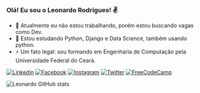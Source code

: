 ### Olá! Eu sou o Leonardo Rodrigues! ✌️

- 🔭 Atualmente eu não estou trabalhando, porém estou buscando vagas como Dev.
- 🌱 Estou estudando Python, Django e Data Science, também usando python.
- ⚡ Um fato legal: sou formando em Engenharia de Computação pela Universidade Federal do Ceará.


[![Linkedin](https://img.shields.io/badge/LinkedIn-0077B5?style=for-the-badge&logo=linkedin&logoColor=white)](https://www.linkedin.com/in/leonardorcost/)
[![Facebook](https://img.shields.io/badge/Facebook-1877F2?style=for-the-badge&logo=facebook&logoColor=white)](https://www.facebook.com/leonardo.rodriguesdacosta.3/)
[![Instagram](https://img.shields.io/badge/Instagram-E4405F?style=for-the-badge&logo=instagram&logoColor=white)](https://www.instagram.com/_leonhardc_/?hl=pt-br)
[![Twitter](https://img.shields.io/badge/Twitter-1DA1F2?style=for-the-badge&logo=twitter&logoColor=white)](https://twitter.com/Leonard44259772)
[![FreeCodeCamp](https://img.shields.io/badge/freecodecamp-27273D?style=for-the-badge&logo=freecodecamp&logoColor=white)](https://www.freecodecamp.org/portuguese/fcc260a7665-87e9-4660-949a-145441b66916)

![Leonardo GitHub stats](https://github-readme-stats.vercel.app/api?username=leonhardc&show_icons=true&theme=github_dark)
